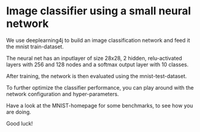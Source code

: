 Image classifier using a small neural network
=============================================

We use deeplearning4j to build an image classification network and feed it the mnist train-dataset.

The neural net has an inputlayer of size 28x28, 2 hidden, relu-activated layers with 256 and 128 nodes and a softmax output layer with 10 classes. 

After training, the network is then evaluated using the mnist-test-dataset.

To further optimize the classifier performance, you can play around with the network configuration and hyper-parameters.

Have a look at the MNIST-homepage for some benchmarks, to see how you are doing.

Good luck!